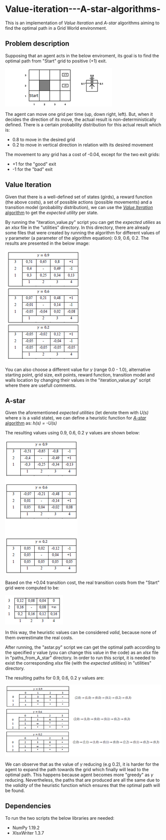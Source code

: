 # Value-iteration---A-star-algorithms-
This is an implementation of _Value Iteration_ and _A-star_ algorithms aiming to find the optimal path in a Grid World environment.

## Problem description
Supposing that an agent acts in the below enviroment, its goal is to find the optimal path from "Start" grid to positive (+1) exit.

<img src="https://github.com/george22294/Value-iteration---A-star-algorithms-/blob/main/problem%20description/grid_world.png">

The agent can move one grid per time (up, down right, left). But, when it decides the direction of its move, the actual result is non-deterministically defined. There is a certain probability distribution for this actual result which is:
- 0.8 to move in the desired grid
- 0.2 to move in vertical direction in relation with its desired movement

The movement to any grid has a cost of -0.04, except for the two exit grids:
- +1 for the "good" exit
- -1 for the "bad" exit

## Value Iteration
Given that there is a well-defined set of states (girds), a reward function (the above costs), a set of possible actions (possible movements) and a transition model (probability  distribution), we can use the [_Value Iteration_ algorithm](https://en.wikipedia.org/wiki/Markov_decision_process#Value_iteration) to get the _expected utility_ per state. 

By running the "iteration_value.py" script you can get the _expected utilies_ as an _xlsx_ file in the "utilities" directory. In this directory, there are already some files that were created by running the algorithm for different values of _γ_ parameter (a parameter of the algorithm equation): 0.9, 0.6, 0.2. The results are presented in the below image:

<img src="https://github.com/george22294/Value-iteration---A-star-algorithms-/blob/main/results/value_iteration/values.PNG">

You can also choose a different value for _γ_ (range 0.0 - 1.0), alternative starting point, grid size, exit points, reward function, transition model and walls location by changing their values in the "iteration_value.py" script where there are usefull comments.

## A-star
Given the aforementioned _expected utilities_ (let denote them with _U(s)_ where _s_ is a valid state), we can define a heuristic function for [_A-star_ algorithm](https://en.wikipedia.org/wiki/A*_search_algorithm) as:
_h(s) = -U(s)_

The resulting values using 0.9, 0.6, 0.2 _γ_ values are shown below:

<img src="https://github.com/george22294/Value-iteration---A-star-algorithms-/blob/main/results/a_star/heuristic_values.png">

Based on the +0.04 transition cost, the real transition costs from the "Start" grid were computed to be:

<img src="https://github.com/george22294/Value-iteration---A-star-algorithms-/blob/main/results/a_star/real_costs.PNG">

In this way, the heuristic values can be considered _valid_, because none of them overestimate the real costs.

After running, the "astar.py" script we can get the optimal path according to the specified _γ_ value (you can change this value in the code) as an _xlsx_ file in  "paths_from_A_star" directory. In order to run this script, it is needed to exist the corresponding _xlsx_ file (with the _expected utilities_) in "utilities" directory. 

The resulting paths for 0.9, 0.6, 0.2 _γ_ values are:

<img src="https://github.com/george22294/Value-iteration---A-star-algorithms-/blob/main/results/a_star/calculated_paths.png">

We can observe that as the value of _γ_ reducing (e.g 0.2), it is harder for the agent to expand the path towards the grid which finally will lead to the optimal path. This happens because agent becomes more "greedy" as _γ_ reducing. Nevertheless, the paths that are produced are all the same due to the _validity_ of the heuristic function which ensures that the optimal path will be found.

## Dependencies
To run the two scripts the below libraries are needed:
- NumPy 1.19.2
- XlsxWriter 1.3.7


